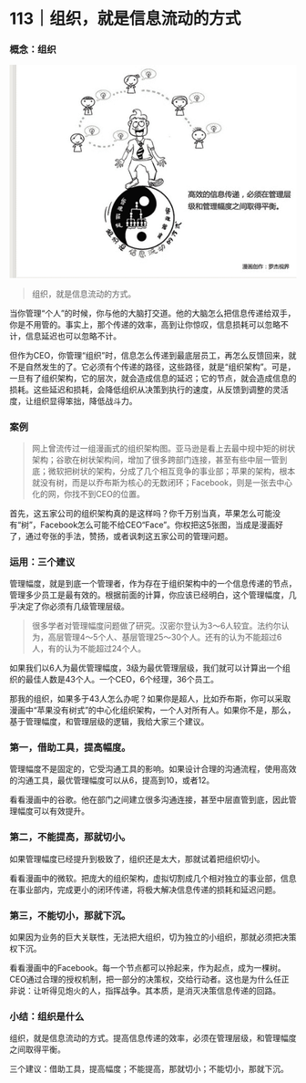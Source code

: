 # 113｜组织，就是信息流动的方式

### 概念：组织

![](img/eebedbb338fe0ab07b5ce7c3c3c6f8c5.jpg)

> 组织，就是信息流动的方式。

当你管理“个人”的时候，你与他的大脑打交道。他的大脑怎么把信息传递给双手，你是不用管的。事实上，那个传递的效率，高到让你惊叹，信息损耗可以忽略不计，信息延迟也可以忽略不计。

但作为CEO，你管理“组织”时，信息怎么传递到最底层员工，再怎么反馈回来，就不是自然发生的了。它必须有个传递的路径，这些路径，就是“组织架构”。可是，一旦有了组织架构，它的层次，就会造成信息的延迟；它的节点，就会造成信息的损耗。这些延迟和损耗，会降低组织从决策到执行的速度，从反馈到调整的灵活度，让组织显得笨拙，降低战斗力。

### 案例

> 网上曾流传过一组漫画式的组织架构图。亚马逊是看上去最中规中矩的树状架构；谷歌在树状架构间，增加了很多跨部门连接，甚至有些中层一管到底；微软把树状的架构，分成了几个相互竞争的事业部；苹果的架构，根本就没有树，而是以乔布斯为核心的无数闭环；Facebook，则是一张去中心化的网，你找不到CEO的位置。

首先，这五家公司的组织架构真的是这样吗？你千万别当真，苹果怎么可能没有“树”，Facebook怎么可能不给CEO“Face”。你权把这5张图，当成是漫画好了，通过夸张的手法，赞扬，或者讽刺这五家公司的管理问题。

### 运用：三个建议

管理幅度，就是到底一个管理者，作为存在于组织架构中的一个信息传递的节点，管理多少员工是最有效的。根据前面的计算，你应该已经明白，这个管理幅度，几乎决定了你必须有几级管理层级。

> 很多学者对管理幅度问题做了研究。汉密尔登认为3～6人较宜。法约尔认为，高层管理4～5个人、基层管理25～30个人。还有的认为不能超过6人，有的认为不能超过24个人。

如果我们以6人为最优管理幅度，3级为最优管理层级，我们就可以计算出一个组织的最佳人数是43个人。一个CEO，6个经理，36个员工。

那我的组织，如果多于43人怎么办呢？如果你是超人，比如乔布斯，你可以采取漫画中“苹果没有树式”的中心化组织架构，一个人对所有人。如果你不是，那么，基于管理幅度，和管理层级的逻辑，我给大家三个建议。

### 第一，借助工具，提高幅度。

管理幅度不是固定的，它受沟通工具的影响。如果设计合理的沟通流程，使用高效的沟通工具，最优管理幅度可以从6，提高到10，或者12。

看看漫画中的谷歌。他在部门之间建立很多沟通连接，甚至中层直管到底，因此管理幅度可以有效提升。

### 第二，不能提高，那就切小。

如果管理幅度已经提升到极致了，组织还是太大，那就试着把组织切小。

看看漫画中的微软。把庞大的组织架构，虚拟切割成几个相对独立的事业部，信息在事业部内，完成更小的闭环传递，将极大解决信息传递的损耗和延迟问题。

### 第三，不能切小，那就下沉。

如果因为业务的巨大关联性，无法把大组织，切为独立的小组织，那就必须把决策权下沉。

看看漫画中的Facebook。每一个节点都可以拎起来，作为起点，成为一棵树。CEO通过合理的授权机制，把一部分的决策权，交给行动者。这也是为什么任正非说：让听得见炮火的人，指挥战争。其本质，是消灭决策信息传递的回路。

### 小结：组织是什么

组织，就是信息流动的方式。提高信息传递的效率，必须在管理层级，和管理幅度之间取得平衡。

三个建议：借助工具，提高幅度；不能提高，那就切小；不能切小，那就下沉。